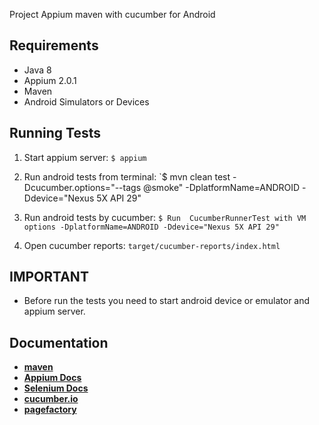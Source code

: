 
Project Appium maven with cucumber for Android 

## Requirements

* Java 8
* Appium 2.0.1
* Maven
* Android  Simulators or Devices

## Running Tests

1. Start appium server: `$ appium` 
	
2. Run android tests from terminal: `$ mvn clean test -Dcucumber.options="--tags @smoke" -DplatformName=ANDROID -Ddevice="Nexus 5X API 29"
3. Run android tests by cucumber: `$ Run  CucumberRunnerTest with VM options -DplatformName=ANDROID -Ddevice="Nexus 5X API 29"
   `

4. Open cucumber reports:  `target/cucumber-reports/index.html`

## IMPORTANT

* Before run the tests you need to start android device or emulator and appium server.


## Documentation

* **[maven](https://maven.apache.org/guides/getting-started/maven-in-five-minutes.html)**
* **[Appium Docs](http://appium.io/)**
* **[Selenium Docs](https://www.seleniumhq.org/docs/)**
* **[cucumber.io](https://cucumber.io/docs/guides/10-minute-tutorial/)**
* **[pagefactory](https://github.com/appium/java-client/blob/master/docs/Page-objects.md)**









